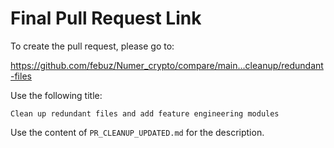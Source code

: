 # Final Pull Request Link

To create the pull request, please go to:

https://github.com/febuz/Numer_crypto/compare/main...cleanup/redundant-files

Use the following title:
```
Clean up redundant files and add feature engineering modules
```

Use the content of `PR_CLEANUP_UPDATED.md` for the description.